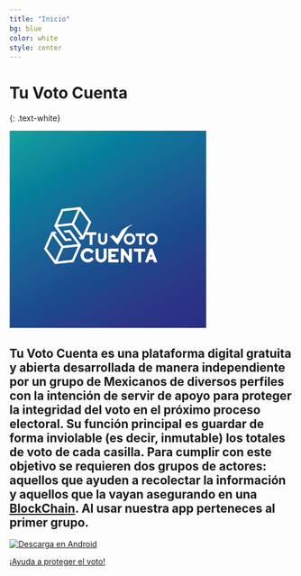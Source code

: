 ```yaml
---
title: "Inicio"
bg: blue
color: white
style: center
---
```


# Tu Voto Cuenta
{: .text-white}

![](https://github.com/TuVotoCuenta/tuvotocuenta.github.io/blob/master/_posts/tu-voto-cuenta.png)


## Tu Voto Cuenta es una plataforma digital gratuita y abierta desarrollada de manera independiente por un grupo de Mexicanos de diversos perfiles con la intención de servir de apoyo para proteger la integridad del voto en el próximo proceso electoral. Su función principal es guardar de forma inviolable (es decir, inmutable) los totales de voto de cada casilla. Para cumplir con este objetivo se requieren dos grupos de actores: aquellos que ayuden a recolectar la información y aquellos que la vayan asegurando en una [BlockChain](#blockchains). Al usar nuestra app perteneces al primer grupo. 

[![Descarga en Android](https://github.com/TuVotoCuenta/tuvotocuenta.github.io/_posts/badgegoogleplayespanhol.png)]( https://play.google.com/store/apps/details?id=com.tuvotocuenta.app)


<span id="forkongithub">
  <a href="{{ ./2000-01-01-intro.md }}" class="bg-orange">
    ¡Ayuda a proteger el voto!
   </a>
</span>
